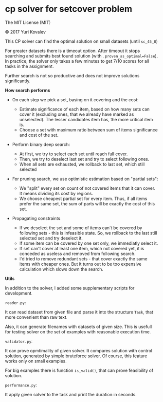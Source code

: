 cp solver for setcover problem
==================
The MIT License (MIT)

&copy; 2017 Yuri Kovalev

This CP solver can find the optimal solution on small datasets (until `sc_45_0`)

For greater datasets there is a timeout option. After timeout it stops searching and submits best found solution (with `.proven_as_optimal=False`).
In practice, the solver only takes a few minutes to get 7/10 scores for all tasks in the assignment.

Further search is not so productive and does not improve solutions significantly.


**How search performs**

* On each step we pick a set, basing on it covering and the cost:
  * Estimate significance of each item, based on how many sets can cover it (excluding ones, that we already have marked as unselected). The lesser candidates item has, the more critical item is.
  * Choose a set with maximum ratio between sum of items significance and cost of the set.

* Perform binary deep search:
  * At first, we try to select each set until reach full cover.
  * Then, we try to deselect last set and try to select following ones.
  * When all sets are exhausted, we rollback to last set, which still selected

* For pruning search, we use optimistic estimation based on "partial sets":
  * We "split" every set on count of not covered items that it can cover. It means dividing its cost by regions.
  * We choose cheapest partial set for every item. Thus, if all items prefer the same set, the sum of parts will be exactly the cost of this set.

* Propagating constraints
  * If we deselect the set and some of items can't be covered by following sets - this is infeasible state. So, we rollback to the last still selected set and try deselect it.
  * If some item can be covered by one set only, we immediatly select it.
  * If set can't cover at least one item, which not covered yet, it is conceded as useless and removed from following search.
  * I'd tried to remove redundant sets - that cover exactly the same items with cheaper ones. But it turns out to be too expensive calculation which slows down the search.


**Utils**

In addition to the solver, I added some supplementary scripts for development.

`reader.py`:

It can read dataset from given file and parse it into the structure `Task`, that more convenient than raw text.

Also, it can generate filenames with datasets of given size. This is usefull for testing solver on the set of examples with reasonable execution time.

`validator.py`:

It can prove opmtimality of given solver. It compares solution with control solution, generated by simple bruteforce solver. Of course, this feature works only on small examples.

For big examples there is function `is_valid()`, that can prove feasibility of solution.


`performance.py`:

It apply given solver to the task and print the duration in seconds.
